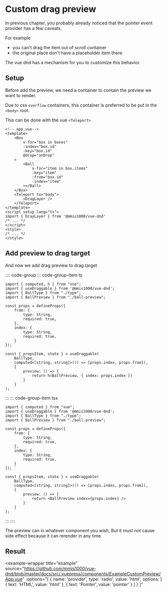 # Custom drag preview

In previous chapter,
you probably already noticed that the pointer event provider has a few caveats.

For example

- you can't drag the item out of scroll container
- the original place don't have a placeholder item there

The vue dnd has a mechanism for you to customize this behavior.

## Setup

Before add the preview, we need a container to contain the preview we want to render.

Due to css `overflow` containers,
this container is preferred to be put in the `<body>` root.

This can be done with the vue `<Teleport>`

```html{16-18,21}
<!-- app.vue-->
<template>
    <Box
        v-for="box in boxes"
        :index="box.id"
        :key="box.id"
        @drop="onDrop"
    >
        <Ball
            v-for="item in box.items"
            :key="item"
            :from="box.id"
            :index="item"
        ></Ball>
    </Box>
    <Teleport to="body">
        <DragLayer />
    </Teleport>
</template>
<script setup lang="ts">
import { DrayLayer } from '@mmis1000/vue-dnd'
/* ... */
</script>
<style>
/* ... */
</style>
```

## Add preview to drag target

And now we add drag preview to drag target

:::: code-group
::: code-group-item ts

```ts{4,20-24}
import { computed, h } from "vue";
import { useDraggable } from '@mmis1000/vue-dnd';
import { BallType } from "./type";
import { BallPreview } from "./ball-preview";

const props = defineProps({
    from: {
        type: String,
        required: true,
    },
    index: {
        type: String,
        required: true,
    }
});

const { propsItem, state } = useDraggable(
    BallType,
    computed<[string, string]>(() => [props.index, props.from]),
    {
        preview: () => {
            return h(BallPreview, { index: props.index })
        }
    }
);
```

:::
::: code-group-item tsx

```ts{4,20-24}
import { computed } from "vue";
import { useDraggable } from '@mmis1000/vue-dnd';
import { BallType } from "./type";
import { BallPreview } from "./ball-preview";

const props = defineProps({
    from: {
        type: String,
        required: true,
    },
    index: {
        type: String,
        required: true,
    }
});

const { propsItem, state } = useDraggable(
    BallType,
    computed<[string, string]>(() => [props.index, props.from]),
    {
        preview: () => {
            return <BallPreview index={props.index} />
        }
    }
);
```

:::
::::

The preview can in whatever component you wish,
But it must not cause side effect because it can rerender in any time.

## Result

<example-wrapper
    title="example"
    source="https://github.com/mmis1000/vue-dnd/blob/master/docs/src/.vuepress/components/ExampleCustomPreview/App.vue"
    :options="[
        {
            name: 'provider',
            type: 'radio',
            value: 'html',
            options: [
                { text: 'HTML', value: 'html' },
                { text: 'Pointer', value: 'pointer' }
            ]
        }
    ]"
>
<template v-slot="{ provider }">
<example-custom-preview-app :provider="provider"></example-custom-preview-app>
</template>
</example-wrapper>
